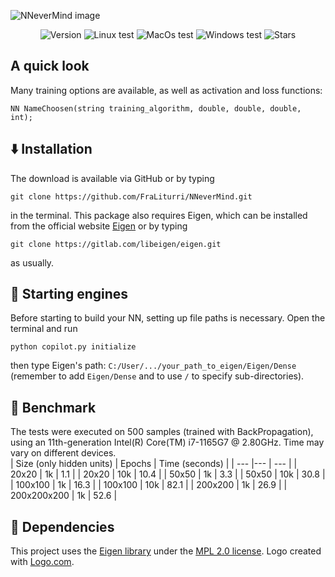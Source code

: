 ![NNeverMind image](https://github.com/user-attachments/assets/d575f505-557b-41b2-a67e-bb96a8a33fbc)

<p align="center">
  <img src ="https://img.shields.io/github/v/tag/FraLiturri/NNeverMind?label=version&sort=semver" alt="Version">
  <img src="https://github.com/FraLiturri/NNeverMind/actions/workflows/linux.yml/badge.svg?branch=Development" alt="Linux test">
  <img src="https://github.com/FraLiturri/NNeverMind/actions/workflows/macos.yml/badge.svg?branch=Development" alt="MacOs test">
  <img src="https://github.com/FraLiturri/NNeverMind/actions/workflows/windows.yml/badge.svg?branch=Development" alt="Windows test">
  <img src="https://img.shields.io/github/stars/FraLiturri/NNeverMind" alt= "Stars">
</p>

## A quick look 
Many training options are available, as well as activation and loss functions: 

```
NN NameChoosen(string training_algorithm, double, double, double, int);
```

## ⬇️ Installation 
The download is available via GitHub or by typing
```
git clone https://github.com/FraLiturri/NNeverMind.git
```
in the terminal. 
This package also requires Eigen, which can be installed from the official website [Eigen](https://eigen.tuxfamily.org/index.php?title=Main_Page) or by typing 
```
git clone https://gitlab.com/libeigen/eigen.git
```
as usually.

## 🚀 Starting engines
Before starting to build your NN, setting up file paths is necessary. Open the terminal and run
```
python copilot.py initialize
```
then type Eigen's path: `C:/User/.../your_path_to_eigen/Eigen/Dense` (remember to add `Eigen/Dense` and to use `/` to specify sub-directories).  

## 📖 Benchmark
The tests were executed on 500 samples (trained with BackPropagation), using an 11th-generation Intel(R) Core(TM) i7-1165G7 @ 2.80GHz. Time may vary on different devices.  
| Size (only hidden units) | Epochs | Time (seconds) |
| --- |--- | --- |
| 20x20 | 1k | 1.1 |
| 20x20 | 10k | 10.4 |
| 50x50 | 1k | 3.3 |
| 50x50 | 10k | 30.8 |
| 100x100 | 1k | 16.3 |
| 100x100 | 10k | 82.1 |
| 200x200 | 1k | 26.9 |
| 200x200x200 | 1k | 52.6 |

## 🧱 Dependencies
This project uses the [Eigen library](https://eigen.tuxfamily.org/) under the [MPL 2.0 license](https://opensource.org/licenses/MPL-2.0). 
Logo created with [Logo.com](https://logo.com/). 